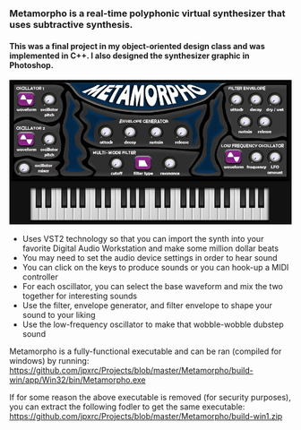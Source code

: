 ### Metamorpho is a real-time polyphonic virtual synthesizer that uses subtractive synthesis.
#### This was a final project in my object-oriented design class and was implemented in C++. I also designed the synthesizer graphic in Photoshop.

![ScreenShot](https://github.com/jpxrc/Projects/blob/master/Metamorpho/Metamorpho.jpg)

* Uses VST2 technology so that you can import the synth into your favorite Digital Audio Workstation and make some million dollar beats
* You may need to set the audio device settings in order to hear sound
* You can click on the keys to produce sounds or you can hook-up a MIDI controller
* For each oscillator, you can select the base waveform and mix the two together for interesting sounds
* Use the filter, envelope generator, and filter envelope to shape your sound to your liking
* Use the low-frequency oscillator to make that wobble-wobble dubstep sound

Metamorpho is a fully-functional executable and can be ran (compiled for windows) by running: https://github.com/jpxrc/Projects/blob/master/Metamorpho/build-win/app/Win32/bin/Metamorpho.exe

If for some reason the above executable is removed (for security purposes), you can extract the following fodler to get the same executable: https://github.com/jpxrc/Projects/blob/master/Metamorpho/build-win1.zip
